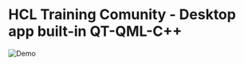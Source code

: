 # HCL Training Comunity - Desktop app built-in QT-QML-C++

![Demo][ggdrive]
#
[ggdrive]: https://doc-14-2c-docs.googleusercontent.com/docs/securesc/n9ctsghl4elprnubq000vpp8lb48oua7/6glj78qail5d22c0uufte8q4isqg7uc8/1660579350000/01110734758293319896/12544990335899285579/1ToUADMYfhRV66mJz2hGd5omhib5mSJwe?ax=AI9vYm4J1Dby5qDIYCRNIXzZ1CwEY06xMNviRvDo3Ffq6ZAOZt26MJz_eC71j25fSeAbvguQRBliKRwHr454UeTxE_FrwB9o7IyhDBI2cUgYGEvl_eUrMlIdg8YXWz7tROk_mOkDcFE_ku9auIhdc4s90oh-vNNm9COF2hf8rIePUukwwzFrBoIsiudecxHjZoGbMd4GsZ--6haE4V3sH4wBoJjdgNRszjawF8_Rb1rIWnn19b-KtiGd2h9D6yo8vEqtkqDwgdbPC0n2I6ZZONrK4emMKIn-Q-5GU0Ma772NZ2bDaZA23xXqDGanWFKutU31kITfLUoB00uN0fe2MHbcLXflXD8Ryt9F0S_yVQzcbKI4TB_vlMxQvaL-7miJPM3k7ABN-qnJ1DItF3zrw-5tok5bToTBqQFwwUrFTIJLRBWvu3olS00nlPvtXlXs1fgq0aVSQQohEDrFWnK9-tkTlxSHLdpYT8lX2qYUQuaXquTfwN-Zom8oGsVruy0WtBnTNDb0O_JEb2PU14g6YM6tXnxFzu1m3iSbh2IVHo2-fMRr0hWqFXNXuil7nEs9Q5gd5qQ_M0CCjjtIAdeszOYcQ3D6V8rWn-YGttihDOCpFFPT-qbxhRcAHbYvAMPz7vGO5W1fbPNU-WBVO0RCynEHFXN8nX8sbZqBu4aR5lsB6SWz5fXD2WVGPbyqK3H_NHD_GoI2uw3DB5tQ1dUqkZq9p1lTxWsMlYfTnmj72JyPdTX9vMH27yGrvkWhz0AtisM_YhxNLPUEWnkDjEtz6PwMlkcRUjsix95A9XwOGYxc54wLCf6Je4b8HGtg6TYaIq-VeHjR7mdoqaL4wObZWIwdGa7XXgCP4sXSCWgfBg17pCi6e8Cu81jJv9-fc5FeAQ&uuid=3777e489-da09-4fa2-a47e-669a1ee5ddb1&authuser=0 "Demo"
